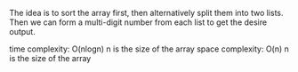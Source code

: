 The idea is to sort the array first, then alternatively split them into two lists. Then we can form a multi-digit number from each list to get the desire output.

time complexity: O(nlogn)
n is the size of the array
space complexity: O(n)
n is the size of the array
